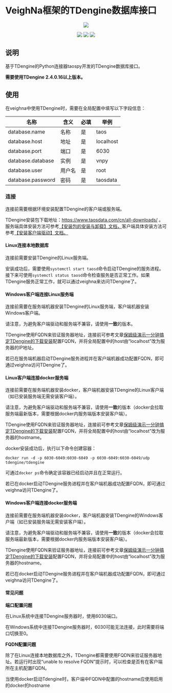 # VeighNa框架的TDengine数据库接口

<p align="center">
  <img src ="https://vnpy.oss-cn-shanghai.aliyuncs.com/vnpy-logo.png"/>
</p>

<p align="center">
    <img src ="https://img.shields.io/badge/version-1.0.2-blueviolet.svg"/>
    <img src ="https://img.shields.io/badge/platform-windows|linux-yellow.svg"/>
    <img src ="https://img.shields.io/badge/python-3.7|3.9|3.9|3.10-blue.svg" />
</p>

## 说明

基于TDengine的Python连接器taospy开发的TDengine数据库接口。

**需要使用TDengine 2.4.0.16以上版本。**

## 使用

在veighna中使用TDengine时，需要在全局配置中填写以下字段信息：

|名称|含义|必填|举例|
|---------|----|---|---|
|database.name|名称|是|taos|
|database.host|地址|是|localhost|
|database.port|端口|是|6030|
|database.database|实例|是|vnpy|
|database.user|用户名|是|root|
|database.password|密码|是|taosdata|

### 连接

连接前需要根据环境安装配置TDengine的客户端或服务端。

TDengine安装包下载地址：https://www.taosdata.com/cn/all-downloads/ 。服务端具体安装方法可参考[【安装包的安装与卸载】文档，](https://docs.taosdata.com/operation/pkg-install)客户端具体安装方法可参考[【安装客户端驱动】文档。](https://docs.taosdata.com/reference/connector/#%E5%AE%89%E8%A3%85%E5%AE%A2%E6%88%B7%E7%AB%AF%E9%A9%B1%E5%8A%A8)

#### Linux连接本地数据库

连接前需要安装TDengine的Linux服务端。

安装成功后，需要使用```systemctl start taosd```命令启动TDengine的服务进程。接下来可使用```systemctl status taosd```命令检查服务是否正常工作。如果TDengine服务正常工作，就可以通过veighna来访问TDengine了。

#### Windows客户端连接Linux服务端

连接前需要在服务端机器安装TDengine的Linux服务端，客户端机器安装Windows客户端。

请注意，为避免客户端驱动和服务端不兼容，请使用**一致**的版本。

TDengine使用FQDN来验证服务器地址，连接前可参考文章[保姆级演示一分钟搞定TDengine的下载安装](https://zhuanlan.zhihu.com/p/302413259#:~:text=%E5%8F%A6%E5%A4%96%EF%BC%8CTDengine%E9%99%A4%E4%BA%86%E6%94%AF%E6%8C%81%20Linux%E5%AE%A2%E6%88%B7%E7%AB%AF%EF%BC%8C%E8%BF%98%E6%94%AF%E6%8C%81%20windows%E5%AE%A2%E6%88%B7%E7%AB%AF%EF%BC%8CWindows%E5%AE%A2%E6%88%B7%E7%AB%AF%E7%9A%84%E5%AE%89%E8%A3%85%E6%96%B9%E6%B3%95,%E5%8F%8C%E5%87%BB%E5%AE%89%E8%A3%85%E6%96%87%E4%BB%B6%20-%3E%20%E9%80%89%E6%8B%A9%E9%BB%98%E8%AE%A4%E5%8D%B3%E5%8F%AF%E5%AE%8C%E6%88%90%E5%AE%89%E8%A3%85%E3%80%82%20%E5%AE%89%E8%A3%85%E5%AE%8C%E6%88%90%E5%90%8E%EF%BC%8C%E5%9C%A8C%E7%9B%98%E4%BC%9A%E6%9C%89%E4%B8%80%E4%B8%AATDengine%E7%9A%84%E7%9B%AE%E5%BD%95%EF%BC%8C%E5%8C%85%E6%8B%AC%E5%AE%A2%E6%88%B7%E7%AB%AF%E7%9A%84%E4%B8%80%E4%BA%9B%E6%96%87%E4%BB%B6%E3%80%82)配置FQDN，并将全局配置中的host由“localhost”改为服务器的IP地址。

若已在服务端机器启动TDengine服务进程并在客户端机器成功配置FQDN，即可通过veighna访问TDengine了。

#### Linux客户端连接docker服务端

连接前需要在服务端机器安装docker，客户端机器安装TDengine的Linux客户端（如已安装服务端无需安装客户端）。

请注意，为避免客户端驱动和服务端不兼容，请使用**一致**的版本（docker会拉取服务端最新版本，需要根据docker内服务端版本安装客户端）。

TDengine使用FQDN来验证服务器地址，连接前可参考文章[保姆级演示一分钟搞定TDengine的下载安装](https://zhuanlan.zhihu.com/p/302413259#:~:text=%E5%8F%A6%E5%A4%96%EF%BC%8CTDengine%E9%99%A4%E4%BA%86%E6%94%AF%E6%8C%81%20Linux%E5%AE%A2%E6%88%B7%E7%AB%AF%EF%BC%8C%E8%BF%98%E6%94%AF%E6%8C%81%20windows%E5%AE%A2%E6%88%B7%E7%AB%AF%EF%BC%8CWindows%E5%AE%A2%E6%88%B7%E7%AB%AF%E7%9A%84%E5%AE%89%E8%A3%85%E6%96%B9%E6%B3%95,%E5%8F%8C%E5%87%BB%E5%AE%89%E8%A3%85%E6%96%87%E4%BB%B6%20-%3E%20%E9%80%89%E6%8B%A9%E9%BB%98%E8%AE%A4%E5%8D%B3%E5%8F%AF%E5%AE%8C%E6%88%90%E5%AE%89%E8%A3%85%E3%80%82%20%E5%AE%89%E8%A3%85%E5%AE%8C%E6%88%90%E5%90%8E%EF%BC%8C%E5%9C%A8C%E7%9B%98%E4%BC%9A%E6%9C%89%E4%B8%80%E4%B8%AATDengine%E7%9A%84%E7%9B%AE%E5%BD%95%EF%BC%8C%E5%8C%85%E6%8B%AC%E5%AE%A2%E6%88%B7%E7%AB%AF%E7%9A%84%E4%B8%80%E4%BA%9B%E6%96%87%E4%BB%B6%E3%80%82)配置FQDN，并将全局配置中的host由“localhost”改为服务器的hostname。

docker安装成功后，执行以下命令创建容器：
```
docker run -d -p 6030-6049:6030-6049 -p 6030-6049:6030-6049/udp tdengine/tdengine
```

可通过```docker ps```命令确定该容器已经启动并且在正常运行。

若已在docker启动TDengine服务进程并在客户端机器成功配置FQDN，即可通过veighna访问TDengine了。

#### Windows客户端连接docker服务端

连接前需要在服务端机器安装docker，客户端机器安装TDengine的Windows客户端（如已安装服务端无需安装客户端）。

请注意，为避免客户端驱动和服务端不兼容，请使用**一致**的版本（docker会拉取服务端最新版本，需要根据docker内服务端版本安装客户端）。

TDengine使用FQDN来验证服务器地址，连接前可参考文章[保姆级演示一分钟搞定TDengine的下载安装](https://zhuanlan.zhihu.com/p/302413259#:~:text=%E5%8F%A6%E5%A4%96%EF%BC%8CTDengine%E9%99%A4%E4%BA%86%E6%94%AF%E6%8C%81%20Linux%E5%AE%A2%E6%88%B7%E7%AB%AF%EF%BC%8C%E8%BF%98%E6%94%AF%E6%8C%81%20windows%E5%AE%A2%E6%88%B7%E7%AB%AF%EF%BC%8CWindows%E5%AE%A2%E6%88%B7%E7%AB%AF%E7%9A%84%E5%AE%89%E8%A3%85%E6%96%B9%E6%B3%95,%E5%8F%8C%E5%87%BB%E5%AE%89%E8%A3%85%E6%96%87%E4%BB%B6%20-%3E%20%E9%80%89%E6%8B%A9%E9%BB%98%E8%AE%A4%E5%8D%B3%E5%8F%AF%E5%AE%8C%E6%88%90%E5%AE%89%E8%A3%85%E3%80%82%20%E5%AE%89%E8%A3%85%E5%AE%8C%E6%88%90%E5%90%8E%EF%BC%8C%E5%9C%A8C%E7%9B%98%E4%BC%9A%E6%9C%89%E4%B8%80%E4%B8%AATDengine%E7%9A%84%E7%9B%AE%E5%BD%95%EF%BC%8C%E5%8C%85%E6%8B%AC%E5%AE%A2%E6%88%B7%E7%AB%AF%E7%9A%84%E4%B8%80%E4%BA%9B%E6%96%87%E4%BB%B6%E3%80%82)配置FQDN，并将全局配置中的host由“localhost”改为服务器的hostname。

若已在docker启动TDengine服务进程并在客户端机器成功配置FQDN，即可通过veighna访问TDengine了。

#### 常见问题

**端口配置问题**

在Linux系统中连接TDengine服务器时，使用6030端口。

在Windows系统中连接TDengine服务器时，6030可能无法连接，此时需要将端口切换至0。

**FQDN配置问题**

除了在Linux连接本地数据库之外，TDengine都需要使用FQDN来验证服务器地址。若运行时出现“unable to resolve FQDN”提示时，可以检查是否有在客户端所在主机配置FQDN。

当使用docker启动Tdengine时，客户端中FQDN中配置的hostname应使用启用的docker的hostname
